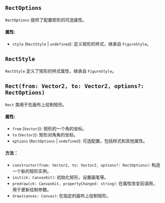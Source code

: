 ## `RectOptions`

`RectOptions` 提供了配置矩形的可选属性。

#### 属性:

- `style` (`RectStyle` | `undefined`): 定义矩形的样式，继承自 `FigureStyle`。

## `RectStyle`

`RectStyle` 定义了矩形的样式属性，继承自 `FigureStyle`。

## `Rect(from: Vector2, to: Vector2, options?: RectOptions)`

`Rect` 类用于在画布上绘制矩形。

#### 属性:

- `from` (`Vector2`): 矩形的一个角的坐标。
- `to` (`Vector2`): 矩形对角角的坐标。
- `options` (`RectOptions` | `undefined`): 可选配置，包括样式和其他属性。

#### 方法：

- `constructor(from: Vector2, to: Vector2, options?: RectOptions)`: 构造一个新的矩形实例。
- `init(ck: CanvasKit)`: 初始化矩形，设置画笔等。
- `predraw(ck: CanvasKit, propertyChanged: string)`: 在属性改变前调用，用于更新绘制参数。
- `draw(canvas: Canvas)`: 在指定的画布上绘制矩形。
